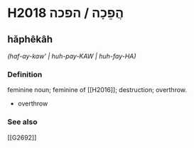 # H2018 הֲפֵכָה / הפכה

## hăphêkâh

_(haf-ay-kaw' | huh-pay-KAW | huh-fay-HA)_

### Definition

feminine noun; feminine of [[H2016]]; destruction; overthrow.

- overthrow
### See also

[[G2692]]


